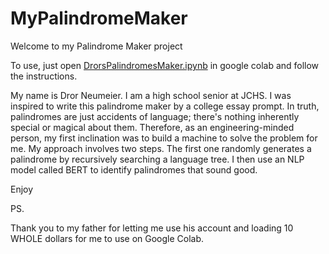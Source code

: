 # MyPalindromeMaker

Welcome to my Palindrome Maker project

To use, just open [DrorsPalindromesMaker.ipynb](https://colab.research.google.com/github/DrorNeumeier/MyPalindromeMaker/blob/main/Drors_Palindromes_Maker.ipynb) in google colab and follow the instructions. 

My name is Dror Neumeier. I am a high school senior at JCHS. I was inspired to write this palindrome maker by a college essay prompt. In truth, palindromes are just accidents of language; there's nothing inherently special or magical about them. Therefore, as an engineering-minded person, my first inclination was to build a machine to solve the problem for me. My approach involves two steps. The first one randomly generates a palindrome by recursively searching a language tree. I then use an NLP model called BERT to identify palindromes that sound good. 

Enjoy

PS.

Thank you to my father for letting me use his account and loading 10 WHOLE dollars for me to use on Google Colab. 

